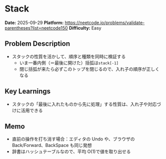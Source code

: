 # Stack

**Date:** 2025-09-29
**Platform:** https://neetcode.io/problems/validate-parentheses?list=neetcode150
**Difficulty:** Easy

## Problem Description

- スタックの性質を活かして、順序と種類を同時に検証する
  - いま一番内側（＝最後に開けた）括弧は`stack[-1]`
  - 閉じ括弧が来たら必ずこのトップを閉じるので、入れ子の順序が正しくなる

## Key Learnings

- スタックの「最後に入れたものから先に処理」する性質は、入れ子や対応づけに活用できる

## Memo

- 直前の操作を打ち消す場合：エディタの Undo や、ブラウザの Back/Forward、BackSpace も同じ発想
- 辞書はハッシュテーブルなので、平均 O(1)で値を取り出せる
